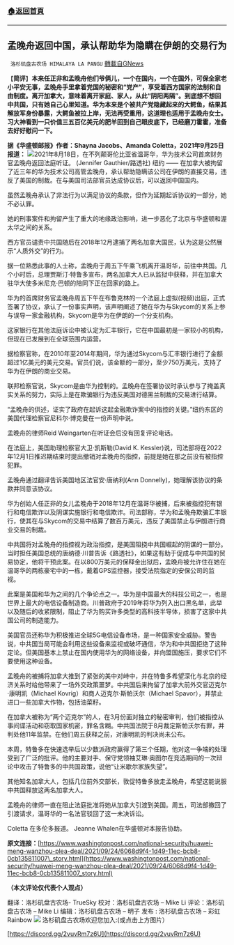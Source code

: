 ###  [:house:返回首頁](https://github.com/ourhimalayas/txt)
---


## 孟晚舟返回中国，承认帮助华为隐瞒在伊朗的交易行为
` 洛杉矶盘古农场 HIMALAYA LA PANGU` [轉載自GNews](https://gnews.org/zh-hans/1556664/)

【**简评**】**本来任正非和孟晚舟他们爷俩儿，一个在国内，一个在国外，可保全家老小平安无事，孟晚舟手里拿着党国的秘密和“党产”，享受着西方国家的法制和自由制度。离开加拿大，意味着离开家庭、家人，从此“阴阳两隔”。到底想不想回中共国，只有她自己心里知道。华为本来是个被共产党隐藏起来的大鳄鱼，结果其解放军身份暴露，大鳄鱼被拉上岸，无法再受重用，这道理也适用于孟晚舟女士。习大神看到一只价值三五百亿美元的肥羊回到自己眼皮底下，已经磨刀霍霍，准备去好好慰问一下。**

**据《华盛顿邮报》作者：Shayna Jacobs、Amanda Coletta，2021年9月25日报道：**
![](https://assets.gnews.org/wp-content/uploads/2021/09/adeuw-wm5ek.jpg)2021年8月18日，在不列颠哥伦比亚省温哥华，华为技术公司首席财务官孟晚舟返回法庭听证。 (Jennifer Gauthier/路透社)
纽约 —— 在加拿大被拘留了近三年的华为技术公司高管孟晚舟，承认帮助隐瞒该公司在伊朗的直接交易，违反了美国的制裁。在与美国司法部官员达成协议后，可以返回中国国内。

虽然孟晚舟承认了非法行为以满足协议的条款，但作为延期起诉协议的一部分，她不必认罪。

她的刑事案件和拘留产生了重大的地缘政治影响，进一步恶化了北京与华盛顿和渥太华之间的关系。

西方官员谴责中共国随后在2018年12月逮捕了两名加拿大国民，认为这是公然展示“人质外交”的行为。

据一位熟悉此事的人士称，孟晚舟于周五下午乘飞机离开温哥华，前往中共国。几个小时后，总理贾斯汀·特鲁多宣布，两名加拿大人已从监狱中获释，并在加拿大驻华大使多米尼克·巴顿的陪同下正在回家的路上。

华为的首席财务官孟晚舟周五下午在布鲁克林的一个法庭上虚拟(视频)出庭，正式签署了协议，承认了一份事实声明，该声明阐述了她在华为与Skycom的关系上参与误导一家金融机构，Skycom是华为在伊朗的一个分支机构。

这家银行在其他法庭诉讼中被认定为汇丰银行，它在中国最初是一家较小的机构，但现在已发展到在全球范围内运营。

据检察官称，在2010年至2014年期间，华为通过Skycom与汇丰银行进行了金额超过1亿美元的美元交易。官员们说，该金额的一部分，至少750万美元，支持了华为在伊朗的商业交易。

联邦检察官说，Skycom是由华为控制的。孟晚舟在签署协议时承认参与了掩盖真实关系的努力，实际上是在欺骗银行为违反美国对德黑兰制裁的交易进行结算。

“孟晚舟的供述，证实了政府在起诉这起金融欺诈案中的指控的关键。”纽约东区的美国代理检察官尼科尔·博克曼在一份声明中说。

孟晚舟的律师Reid Weingarten在听证会后没有回复评论电话。

在法庭上，美国助理检察官大卫·凯斯勒(David K. Kessler)说，司法部将在2022年12月1日推迟期结束时提出撤销对孟晚舟的指控，前提是她在那之前没有被指控犯罪。

孟晚舟通过翻译告诉美国地区法官安·唐纳利(Ann Donnelly)，她理解该协议的条款并同意该协议。

华为创始人任正非的女儿孟晚舟于2018年12月在温哥华被捕，后来被指控犯有银行和电信欺诈以及阴谋实施银行和电信欺诈。司法部称，华为和孟晚舟欺骗汇丰银行，使其在与Skycom的交易中结算了数百万美元，违反了美国禁止与伊朗进行商业交易的制裁。

中共国将对孟晚舟的指控视为政治指控，是美国阻挠中共国崛起的阴谋的一部分。当时担任美国总统的唐纳德·川普告诉《路透社》，如果这有助于促成与中共国的贸易协定，他将干预此案。在以800万美元的保释金出狱后，孟晚舟被允许住在她在温哥华的两栋豪宅中的一栋，戴着GPS监控器，接受法院指定的安保公司的监视。

此案是美国和华为之间的几个争论点之一。华为是中国最大的科技公司之一，也是世界上最大的电信设备制造商。川普政府于2019年将华为列入出口黑名单，此举以及随后的收紧限制，阻止了华为购买许多类型的高科技半导体，损害了这家中共国公司的制造能力。

美国官员还称华为积极推进全球5G电信设备市场，是一种国家安全威胁。警告说，中共国当局可能会利用这些设备来监视或破坏通信，华为和中共国拒绝了这种定论。但美国基本上禁止在国内使用华为的网络设备，并向盟国施压，要求它们不要使用这种设备。

孟晚舟的被捕将加拿大推到了紧张的美中对峙中，并在特鲁多希望深化与北京的经济关系时给他带来了一场外交政策噩梦。中共国后来拘留了加拿大前外交官迈克尔·康明凯（Michael Kovrig）和商人迈克尔·斯帕沃尔（Michael Spavor），并禁止进口一些加拿大作物，包括油菜籽。

在加拿大被称为“两个迈克尔”的人，在3月份面对独立的秘密审判，他们被指控从事间谍活动和窃取国家机密，罪名含糊。中共国法院于8月裁定斯帕沃尔有罪，并判处他11年监禁。在他们周五获释之前，对康明凯的判决尚未公布。

本周，特鲁多在快速选举后以少数派政府赢得了第三个任期，他对这一争端的处理受到了广泛的批评。他的主要对手、保守党领袖艾琳·奥图尔在竞选期间的一次辩论中攻击了特鲁多的中共国政策，说他“让米歇尔家族失望”。

其他知名加拿大人，包括几位前外交部长，敦促特鲁多放走孟晚舟，希望这能说服中共国释放这两名加拿大人。

孟晚舟的律师一直在阻止法庭批准将她从加拿大引渡到美国。周五，司法部撤回了引渡请求，温哥华的一名法官驳回了这一未决诉讼。

Coletta 在多伦多报道。 Jeanne Whalen在华盛顿对本报告协助。

**原文连接：**[https://www.washingtonpost.com/national-security/huawei-meng-wanzhou-plea-deal/2021/09/24/6068d9f4-1d49-11ec-bcb8-0cb135811007\_story.html](https://www.washingtonpost.com/national-security/huawei-meng-wanzhou-plea-deal/2021/09/24/6068d9f4-1d49-11ec-bcb8-0cb135811007_story.html)

**（本文评论仅代表个人观点）**

翻译：洛杉矶盘古农场- TrueSky
校对：洛杉矶盘古农场 – Mike Li
评论：洛杉矶盘古农场 – Mike Li
编辑：洛杉矶盘古农场 – 明子
发布 : 洛杉矶盘古农场 – 彩虹Rainbow
![](https://assets.gnews.org/wp-content/uploads/2021/03/WhatsApp-Image-2021-06-26-at-22.05.30.jpeg)
洛杉矶盘古农场欢迎您加入:(或点击上方图片）

[https://discord.gg/2vuvRm7z6U](https://discord.gg/2vuvRm7z6U)
